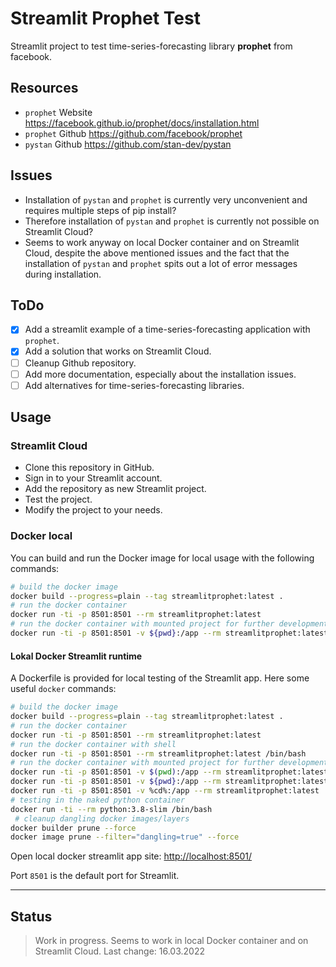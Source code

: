 # Streamlit Prophet Test

Streamlit project to test time-series-forecasting library **prophet** from facebook.

## Resources

- `prophet` Website <https://facebook.github.io/prophet/docs/installation.html>
- `prophet` Github <https://github.com/facebook/prophet>
- `pystan` Github <https://github.com/stan-dev/pystan>

## Issues

- Installation of `pystan` and `prophet` is currently very unconvenient and requires multiple steps of pip install?
- Therefore installation of `pystan` and `prophet` is currently not possible on Streamlit Cloud?
- Seems to work anyway on local Docker container and on Streamlit Cloud, despite the above mentioned issues and the fact that the installation of `pystan` and `prophet` spits out a lot of error messages during installation.

## ToDo

- [x] Add a streamlit example of a time-series-forecasting application with `prophet`.
- [x] Add a solution that works on Streamlit Cloud.
- [ ] Cleanup Github repository.
- [ ] Add more documentation, especially about the installation issues.
- [ ] Add alternatives for time-series-forecasting libraries.

## Usage

### Streamlit Cloud

- Clone this repository in GitHub.
- Sign in to your Streamlit account.
- Add the repository as new Streamlit project.
- Test the project.
- Modify the project to your needs.

### Docker local

You can build and run the Docker image for local usage with the following commands:

```bash
# build the docker image
docker build --progress=plain --tag streamlitprophet:latest .
# run the docker container
docker run -ti -p 8501:8501 --rm streamlitprophet:latest
# run the docker container with mounted project for further development
docker run -ti -p 8501:8501 -v ${pwd}:/app --rm streamlitprophet:latest
```

#### Lokal Docker Streamlit runtime

A Dockerfile is provided for local testing of the Streamlit app.
Here some useful `docker` commands:

```sh
# build the docker image
docker build --progress=plain --tag streamlitprophet:latest .
# run the docker container
docker run -ti -p 8501:8501 --rm streamlitprophet:latest
# run the docker container with shell
docker run -ti -p 8501:8501 --rm streamlitprophet:latest /bin/bash
# run the docker container with mounted project for further development
docker run -ti -p 8501:8501 -v $(pwd):/app --rm streamlitprophet:latest  # linux
docker run -ti -p 8501:8501 -v ${pwd}:/app --rm streamlitprophet:latest  # powershell
docker run -ti -p 8501:8501 -v %cd%:/app --rm streamlitprophet:latest  # cmd.exe
# testing in the naked python container
docker run -ti --rm python:3.8-slim /bin/bash
 # cleanup dangling docker images/layers
docker builder prune --force
docker image prune --filter="dangling=true" --force
```

Open local docker streamlit app site: <http://localhost:8501/>

Port `8501` is the default port for Streamlit.

---

## Status

> Work in progress.
> Seems to work in local Docker container and on Streamlit Cloud.
> Last change: 16.03.2022
